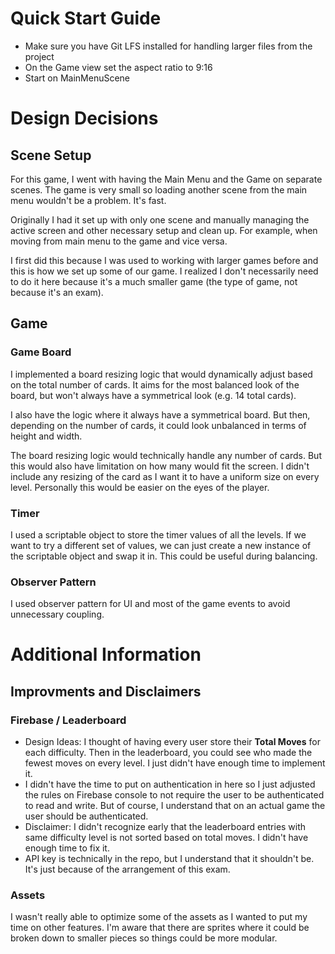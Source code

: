 # Quick Start Guide
* Make sure you have Git LFS installed for handling larger files from the project
* On the Game view set the aspect ratio to 9:16
* Start on MainMenuScene

# Design Decisions
## Scene Setup
For this game, I went with having the Main Menu and the Game on separate scenes.
The game is very small so loading another scene from the main menu wouldn't be a problem. It's fast.

Originally I had it set up with only one scene and manually managing the active screen and other necessary setup and clean up. 
For example, when moving from main menu to the game and vice versa. 

I first did this because I was used to working with larger games before and this is how we set up some of our game.
I realized I don't necessarily need to do it here because it's a much smaller game (the type of game, not because it's an exam). 

## Game
### Game Board
I implemented a board resizing logic that would dynamically adjust based on the total number of cards. 
It aims for the most balanced look of the board, but won't always have a symmetrical look (e.g. 14 total cards).

I also have the logic where it always have a symmetrical board. But then, depending on the number of cards, it could look unbalanced 
in terms of height and width. 

The board resizing logic would technically handle any number of cards. But this would also have limitation on how many would fit the screen.
I didn't include any resizing of the card as I want it to have a uniform size on every level. Personally this would be easier on the eyes of the player.

### Timer
I used a scriptable object to store the timer values of all the levels. If we want to try a different set of values, we can just create a new instance of the scriptable object and swap it in.
This could be useful during balancing.  

### Observer Pattern
I used observer pattern for UI and most of the game events to avoid unnecessary coupling.  

# Additional Information
## Improvments and Disclaimers
### Firebase / Leaderboard
* Design Ideas: I thought of having every user store their **Total Moves** for each difficulty. Then in the leaderboard, you could see who made the fewest moves on every level. I just didn't have enough time to implement it.
* I didn't have the time to put on authentication in here so I just adjusted the rules on Firebase console to not require the user to be authenticated to read and write. But of course, I understand that on an actual game the user should be authenticated.
* Disclaimer: I didn't recognize early that the leaderboard entries with same difficulty level is not sorted based on total moves. I didn't have enough time to fix it. 
* API key is technically in the repo, but I understand that it shouldn't be. It's just because of the arrangement of this exam.

### Assets
I wasn't really able to optimize some of the assets as I wanted to put my time on other features. I'm aware that there are sprites where it could be broken down to smaller pieces so things could be more modular.



